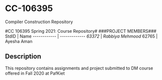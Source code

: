 # CC-106395
Compiler Construction Repository

#CC 106395 Spring 2021: Course Repository#
###PROJECT MEMBERS###
StdID | Name
------------ | -------------
*63372* | *Rabbiya Mehmood* 
62765 | Ayesha Aman

## Description ##
This repository contains assignments and project submitted to DM course offered in Fall 2020 at PafKiet
